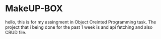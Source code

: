 # MakeUP-BOX
hello, this is for my assingment in Object Oreinted Programming task. The project that i being done for the past 1 week is and api fetching and also CRUD file.
